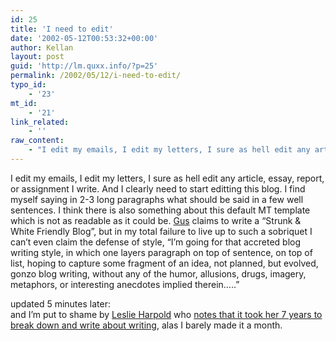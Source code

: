 ```yaml
---
id: 25
title: 'I need to edit'
date: '2002-05-12T00:53:32+00:00'
author: Kellan
layout: post
guid: 'http://lm.quxx.info/?p=25'
permalink: /2002/05/12/i-need-to-edit/
typo_id:
    - '23'
mt_id:
    - '21'
link_related:
    - ''
raw_content:
    - "I edit my emails, I edit my letters, I sure as hell edit any article, essay, report, or assignment I write.  And I clearly need to start editting this blog.  I find myself saying in 2-3 long paragraphs what should be said in a few well sentences.  I think there is also something about this default MT template which is not as readable as it could be.  <a href=\\\"http://gus.protest.net\\\">Gus</a> claims to write a \\\"Strunk & White Friendly Blog\\\", but \nin my total failure to live up to such a sobriquet I can\\'t even claim the defense of style, \\\"I\\'m going for that accreted blog writing style, in which one layers paragraph on top of sentence, on top of list, hoping to capture some fragment of an idea, not planned, but evolved, gonzo blog writing, without any of the humor, allusions, drugs, imagery, metaphors, or interesting anecdotes implied therein.....\\\"\n<P>\nupdated 5 minutes later:<br>\nand I\\'m put to shame by <a href=\\\"http://leslie.harpold.com/\\\">Leslie Harpold</a> who <a href=\\\"http://leslie.harpold.com/presents/000026.html#000026\\\">notes that it took her 7 years to break down and write about writing</a>, alas I barely made it a month."
---
```


I edit my emails, I edit my letters, I sure as hell edit any article, essay, report, or assignment I write. And I clearly need to start editting this blog. I find myself saying in 2-3 long paragraphs what should be said in a few well sentences. I think there is also something about this default MT template which is not as readable as it could be. [Gus](http://gus.protest.net) claims to write a “Strunk &amp; White Friendly Blog”, but in my total failure to live up to such a sobriquet I can’t even claim the defense of style, “I’m going for that accreted blog writing style, in which one layers paragraph on top of sentence, on top of list, hoping to capture some fragment of an idea, not planned, but evolved, gonzo blog writing, without any of the humor, allusions, drugs, imagery, metaphors, or interesting anecdotes implied therein…..”

updated 5 minutes later:  
and I’m put to shame by [Leslie Harpold](http://leslie.harpold.com/) who [notes that it took her 7 years to break down and write about writing](http://leslie.harpold.com/presents/000026.html#000026), alas I barely made it a month.